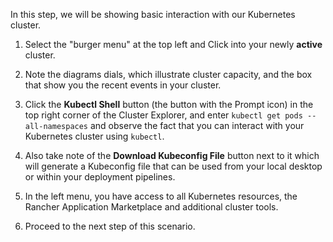 In this step, we will be showing basic interaction with our Kubernetes cluster.

1. Select the "burger menu" at the top left and Click into your newly **active** cluster.

2. Note the diagrams dials, which illustrate cluster capacity, and the box that show you the recent events in your cluster.

3. Click the **Kubectl Shell** button (the button with the Prompt icon) in the top right corner of the Cluster Explorer, and enter `kubectl get pods --all-namespaces` and observe the fact that you can interact with your Kubernetes cluster using `kubectl`.

4. Also take note of the **Download Kubeconfig File** button next to it which will generate a Kubeconfig file that can be used from your local desktop or within your deployment pipelines.

5. In the left menu, you have access to all Kubernetes resources, the Rancher Application Marketplace and additional cluster tools.

6. Proceed to the next step of this scenario.
